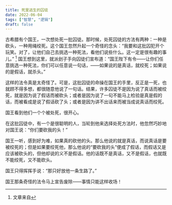 ```yaml
---
title: 死里逃生的囚徒
date: 2022-06-04
tags: ["智慧", "逻辑"]
draft: false
---
```


古希腊有个国王，一次想处死一批囚徒。那时候，处死囚徒的方法有两种：一种是砍头，一种用绳绞死。这个国王忽然升起一个奇怪的念头：“我要和这批囚犯开个玩笑。对了，让他们自己去挑选一种死法，看他们说些什么。这一定是很有趣的事儿。” [^1]
国王想到这里，就派刽子手向囚徒们宣布道：“国王陛下有令——让你们任意挑选一种死法，你们可以任意说一句话，——如果说的是真话，就绞死；如果说的是假话，就杀头。”

这样的法令真是太奇怪了。可是，这批囚徒的命操在国王的手里，反正是一死，也就顾不得多想，都很随意他说了一句话。结果，许多囚徒不是因为说了真话而被绞死，就是因为说了假话而被砍头；或者是因为说了一句不能马上检验是真是假的话，而被看成是说了假话砍了头；或者是因为讲不出话来而被当成说真话而绞死。

国王看到他们一个个被处死，很开心。

在这批囚徒中，有一个是很聪明的人，当轮到他来选择处死方法时，他忽然巧妙地对国王说：“你们要砍我的头！”

国王一听，感到好为难，如果真的砍他的头。那么他说的就是真话，而说真话是要被绞死的；但是如果要绞死他，那么他说的“要砍我的头”便成了假话，而假话又是应该被砍头的，但他却说的义不是假话。他的话既不是真话，又不是假话，也就既不能绞死，又不能砍头。

国王只得挥挥手说：“那只好放他一条生路了。”

国王那条奇怪的法令马上宣告废除——事情只能这样收场！
[^1]: 文章来自